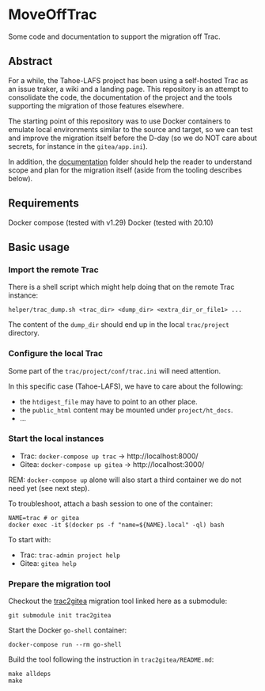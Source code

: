 # MoveOffTrac

Some code and documentation to support the migration off Trac.

## Abstract

For a while, the Tahoe-LAFS project has been using a self-hosted Trac as an issue traker, a wiki and a landing page.
This repository is an attempt to consolidate the code, the documentation of the project and the tools supporting the migration of those features elsewhere.

The starting point of this repository was to use Docker containers to emulate local environments similar to the source and target, so we can test and improve the migration itself before the D-day (so we do NOT care about secrets, for instance in the `gitea/app.ini`).

In addition, the [documentation](./docs) folder should help the reader to understand scope and plan for the migration itself (aside from the tooling describes below).

## Requirements

Docker compose (tested with v1.29)
Docker (tested with 20.10)

## Basic usage

### Import the remote Trac

There is a shell script which might help doing that on the remote Trac instance:

`helper/trac_dump.sh <trac_dir> <dump_dir> <extra_dir_or_file1> ...` 

The content of the `dump_dir` should end up in the local `trac/project` directory.

### Configure the local Trac

Some part of the `trac/project/conf/trac.ini` will need attention.

In this specific case (Tahoe-LAFS), we have to care about the following:

* the `htdigest_file` may have to point to an other place.
* the `public_html` content may be mounted under `project/ht_docs`.
* ...

### Start the local instances

* Trac: `docker-compose up trac` -> http://localhost:8000/
* Gitea: `docker-compose up gitea` -> http://localhost:3000/

REM: `docker-compose up` alone will also start a third container we do not need yet (see next step).

To troubleshoot, attach a bash session to one of the container:

```
NAME=trac # or gitea
docker exec -it $(docker ps -f "name=${NAME}.local" -ql) bash
```

To start with:

* Trac: `trac-admin project help`
* Gitea: `gitea help`

### Prepare the migration tool

Checkout the [trac2gitea](https://github.com/Tahoe-LAFS/trace2gitea) migration tool linked here as a submodule:

`git submodule init trac2gitea`

Start the Docker `go-shell` container:

`docker-compose run --rm go-shell`

Build the tool following the instruction in `trac2gitea/README.md`:

```
make alldeps
make
```
